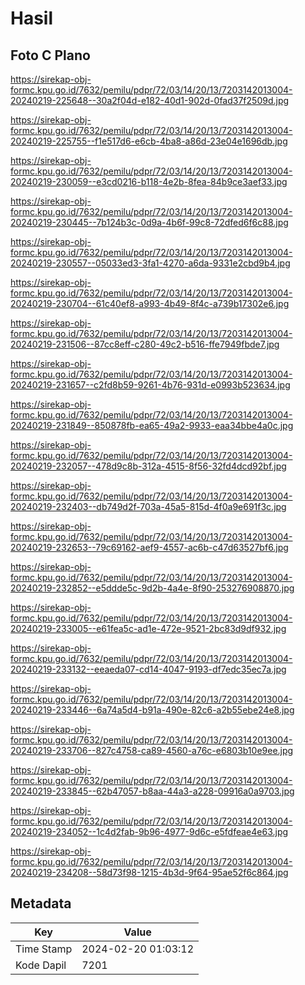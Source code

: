 # Hasil

## Foto C Plano

https://sirekap-obj-formc.kpu.go.id/7632/pemilu/pdpr/72/03/14/20/13/7203142013004-20240219-225648--30a2f04d-e182-40d1-902d-0fad37f2509d.jpg

https://sirekap-obj-formc.kpu.go.id/7632/pemilu/pdpr/72/03/14/20/13/7203142013004-20240219-225755--f1e517d6-e6cb-4ba8-a86d-23e04e1696db.jpg

https://sirekap-obj-formc.kpu.go.id/7632/pemilu/pdpr/72/03/14/20/13/7203142013004-20240219-230059--e3cd0216-b118-4e2b-8fea-84b9ce3aef33.jpg

https://sirekap-obj-formc.kpu.go.id/7632/pemilu/pdpr/72/03/14/20/13/7203142013004-20240219-230445--7b124b3c-0d9a-4b6f-99c8-72dfed6f6c88.jpg

https://sirekap-obj-formc.kpu.go.id/7632/pemilu/pdpr/72/03/14/20/13/7203142013004-20240219-230557--05033ed3-3fa1-4270-a6da-9331e2cbd9b4.jpg

https://sirekap-obj-formc.kpu.go.id/7632/pemilu/pdpr/72/03/14/20/13/7203142013004-20240219-230704--61c40ef8-a993-4b49-8f4c-a739b17302e6.jpg

https://sirekap-obj-formc.kpu.go.id/7632/pemilu/pdpr/72/03/14/20/13/7203142013004-20240219-231506--87cc8eff-c280-49c2-b516-ffe7949fbde7.jpg

https://sirekap-obj-formc.kpu.go.id/7632/pemilu/pdpr/72/03/14/20/13/7203142013004-20240219-231657--c2fd8b59-9261-4b76-931d-e0993b523634.jpg

https://sirekap-obj-formc.kpu.go.id/7632/pemilu/pdpr/72/03/14/20/13/7203142013004-20240219-231849--850878fb-ea65-49a2-9933-eaa34bbe4a0c.jpg

https://sirekap-obj-formc.kpu.go.id/7632/pemilu/pdpr/72/03/14/20/13/7203142013004-20240219-232057--478d9c8b-312a-4515-8f56-32fd4dcd92bf.jpg

https://sirekap-obj-formc.kpu.go.id/7632/pemilu/pdpr/72/03/14/20/13/7203142013004-20240219-232403--db749d2f-703a-45a5-815d-4f0a9e691f3c.jpg

https://sirekap-obj-formc.kpu.go.id/7632/pemilu/pdpr/72/03/14/20/13/7203142013004-20240219-232653--79c69162-aef9-4557-ac6b-c47d63527bf6.jpg

https://sirekap-obj-formc.kpu.go.id/7632/pemilu/pdpr/72/03/14/20/13/7203142013004-20240219-232852--e5ddde5c-9d2b-4a4e-8f90-253276908870.jpg

https://sirekap-obj-formc.kpu.go.id/7632/pemilu/pdpr/72/03/14/20/13/7203142013004-20240219-233005--e61fea5c-ad1e-472e-9521-2bc83d9df932.jpg

https://sirekap-obj-formc.kpu.go.id/7632/pemilu/pdpr/72/03/14/20/13/7203142013004-20240219-233132--eeaeda07-cd14-4047-9193-df7edc35ec7a.jpg

https://sirekap-obj-formc.kpu.go.id/7632/pemilu/pdpr/72/03/14/20/13/7203142013004-20240219-233446--6a74a5d4-b91a-490e-82c6-a2b55ebe24e8.jpg

https://sirekap-obj-formc.kpu.go.id/7632/pemilu/pdpr/72/03/14/20/13/7203142013004-20240219-233706--827c4758-ca89-4560-a76c-e6803b10e9ee.jpg

https://sirekap-obj-formc.kpu.go.id/7632/pemilu/pdpr/72/03/14/20/13/7203142013004-20240219-233845--62b47057-b8aa-44a3-a228-09916a0a9703.jpg

https://sirekap-obj-formc.kpu.go.id/7632/pemilu/pdpr/72/03/14/20/13/7203142013004-20240219-234052--1c4d2fab-9b96-4977-9d6c-e5fdfeae4e63.jpg

https://sirekap-obj-formc.kpu.go.id/7632/pemilu/pdpr/72/03/14/20/13/7203142013004-20240219-234208--58d73f98-1215-4b3d-9f64-95ae52f6c864.jpg


## Metadata

| Key        | Value               |
| ---------- | ------------------- |
| Time Stamp | 2024-02-20 01:03:12 |
| Kode Dapil | 7201                |




